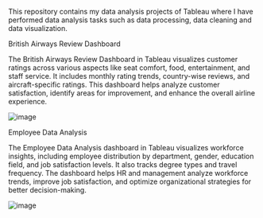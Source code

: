
This repository contains my data analysis projects of Tableau where I have performed data analysis tasks such as data processing, data cleaning and data visualization.


British Airways Review Dashboard


The British Airways Review Dashboard in Tableau visualizes customer ratings across various aspects like seat comfort, food, entertainment, and staff service. It includes monthly rating trends, country-wise reviews, and aircraft-specific ratings. This dashboard helps analyze customer satisfaction, identify areas for improvement, and enhance the overall airline experience.



![image](https://github.com/user-attachments/assets/dd7e64b5-1897-4878-9303-ec6a803198d3) 


Employee Data Analysis



The Employee Data Analysis dashboard in Tableau visualizes workforce insights, including employee distribution by department, gender, education field, and job satisfaction levels. It also tracks degree types and travel frequency. The dashboard helps HR and management analyze workforce trends, improve job satisfaction, and optimize organizational strategies for better decision-making.

![image](https://github.com/user-attachments/assets/afe5aec2-3fea-4661-8936-333b68fcfd28)

